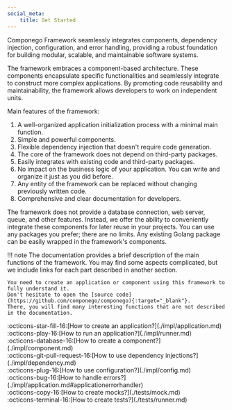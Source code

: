 ```yaml
---
social_meta:
    title: Get Started
---
```

Componego Framework seamlessly integrates components, dependency injection, configuration, and error handling,
providing a robust foundation for building modular, scalable, and maintainable software systems.

The framework embraces a component-based architecture.
These components encapsulate specific functionalities and seamlessly integrate to construct more complex applications.
By promoting code reusability and maintainability, the framework allows developers to work on independent units.

Main features of the framework:

1. A well-organized application initialization process with a minimal main function.
2. Simple and powerful components.
3. Flexible dependency injection that doesn't require code generation.
4. The core of the framework does not depend on third-party packages.
5. Easily integrates with existing code and third-party packages.
6. No impact on the business logic of your application. You can write and organize it just as you did before.
7. Any entity of the framework can be replaced without changing previously written code.
8. Comprehensive and clear documentation for developers.

The framework does not provide a database connection, web server, queue, and other features.
Instead, we offer the ability to conveniently integrate these components for later reuse in your projects.
You can use any packages you prefer; there are no limits.
Any existing Golang package can be easily wrapped in the framework's components.

!!! note
    The documentation provides a brief description of the main functions of the framework.
    You may find some aspects complicated, but we include links for each part described in another section.

    You need to create an application or component using this framework to fully understand it.
    Don't hesitate to open the [source code](https://github.com/componego/componego){:target="_blank"}.
    There, you will find many interesting functions that are not described in the documentation.

<section class="get-started-menu" markdown="block">
<div class="componego-grid-cards" markdown="block">
<div class="card" markdown="block">
:octicons-star-fill-16:[How to create an application?](./impl/application.md)
</div>
<div class="card" markdown="block">
:octicons-play-16:[How to run an application?](./impl/runner.md)
</div>
<div class="card" markdown="block">
:octicons-database-16:[How to create a component?](./impl/component.md)
</div>
<div class="card" markdown="block">
:octicons-git-pull-request-16:[How to use dependency injections?](./impl/dependency.md)
</div>
<div class="card" markdown="block">
:octicons-plug-16:[How to use configuration?](./impl/config.md)
</div>
<div class="card" markdown="block">
:octicons-bug-16:[How to handle errors?](./impl/application.md#applicationerrorhandler)
</div>
<div class="card" markdown="block">
:octicons-copy-16:[How to create mocks?](./tests/mock.md)
</div>
<div class="card" markdown="block">
:octicons-terminal-16:[How to create tests?](./tests/runner.md)
</div>
</div>
</section>
